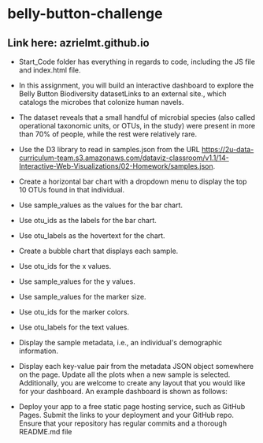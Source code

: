 # belly-button-challenge

## Link here: azrielmt.github.io

- Start_Code folder has everything in regards to code, including the JS file and index.html file.

- In this assignment, you will build an interactive dashboard to explore the Belly Button Biodiversity datasetLinks to an external site., which catalogs the microbes that colonize human navels.

- The dataset reveals that a small handful of microbial species (also called operational taxonomic units, or OTUs, in the study) were present in more than 70% of people, while the rest were relatively rare.

- Use the D3 library to read in samples.json from the URL https://2u-data-curriculum-team.s3.amazonaws.com/dataviz-classroom/v1.1/14-Interactive-Web-Visualizations/02-Homework/samples.json.

- Create a horizontal bar chart with a dropdown menu to display the top 10 OTUs found in that individual.

- Use sample_values as the values for the bar chart.

- Use otu_ids as the labels for the bar chart.

- Use otu_labels as the hovertext for the chart.

- Create a bubble chart that displays each sample.

- Use otu_ids for the x values.

- Use sample_values for the y values.

- Use sample_values for the marker size.

- Use otu_ids for the marker colors.

- Use otu_labels for the text values.

- Display the sample metadata, i.e., an individual's demographic information.

- Display each key-value pair from the metadata JSON object somewhere on the page. Update all the plots when a new sample is selected. Additionally, you are welcome to create any layout that you would like for your dashboard. An example dashboard is shown as follows:

- Deploy your app to a free static page hosting service, such as GitHub Pages. Submit the links to your deployment and your GitHub repo. Ensure that your repository has regular commits and a thorough README.md file